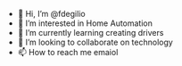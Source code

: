 - 👋 Hi, I’m @fdegilio
- 👀 I’m interested in Home Automation
- 🌱 I’m currently learning creating drivers
- 💞️ I’m looking to collaborate on technology
- 📫 How to reach me emaiol

<!---
fdegilio/fdegilio is a ✨ special ✨ repository because its `README.md` (this file) appears on your GitHub profile.
You can click the Preview link to take a look at your changes.
--->
